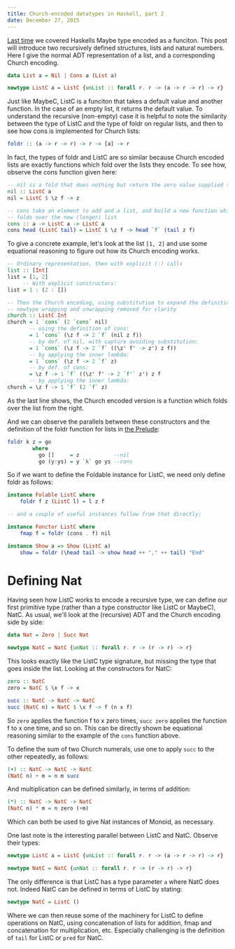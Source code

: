 ```yaml
---
title: Church-encoded datatypes in Haskell, part 2
date: December 27, 2015
---
```


[Last time](./church_encoding.html) we covered Haskells Maybe type encoded as a funciton.
This post will introduce two recursively defined structures, lists and natural numbers. Here I give
the normal ADT representation of a list, and a corresponding Church encoding.

```haskell
data List a = Nil | Cons a (List a)

newtype ListC a = ListC {unList :: forall r. r -> (a -> r -> r) -> r}
```

Just like MaybeC, ListC is a funciton that takes a default value and another function. In the case
of an empty list, it returns the default value. To understand the recursive (non-empty) case it is
helpful to note the similarity between the type of ListC and the type of foldr on regular lists,
and then to see how cons is implemented for Church lists: 

```haskell
foldr :: (a -> r -> r) -> r -> [a] -> r
```

In fact, the types of foldr and ListC are so similar because Church encoded lists are exactly
functions which fold over the lists they encode. To see how, observe the cons function given here:

```haskell
-- nil is a fold that does nothing but return the zero value supplied to it
nil :: ListC a
nil = ListC $ \z f -> z

-- cons take an element to add and a list, and build a new function which
-- folds over the new (longer) list
cons :: a -> ListC a -> ListC a
cons head (ListC tail) = ListC $ \z f -> head `f` (tail z f)
```

To give a concrete example, let's look at the list `[1, 2]` and use some equational reasoning to figure
out how its Church encoding works.

```haskell
-- Ordinary representation, then with explicit (:) calls
list :: [Int]
list = [1, 2]
     -- With explicit constructors:
list = 1 : (2 : [])

-- Then the Church encoding, using substitution to expand the definitions
-- newtype wrapping and unwrapping removed for clarity
church :: ListC Int
church = 1 `cons` (2 `cons` nil)
       -- using the definition of cons:
       = 1 `cons` (\z f -> 2 `f` (nil z f))
       -- by def. of nil, with capture avoiding substitution:
       = 1 `cons` (\z f -> 2 `f` ((\z' f' -> z') z f))
       -- by applying the inner lambda:
       = 1 `cons` (\z f -> 2 `f` z)
       -- by def. of cons:
       = \z f -> 1 `f` ((\z' f' -> 2 `f'` z') z f
       -- by applying the inner lambda:
church = \z f -> 1 `f` (2 `f` z)
```

As the last line shows, the Church encoded version is a function which folds over the list from the
right. 

And we can observe the parallels between these constructors and the definition of the foldr function
for lists in [the Prelude](https://hackage.haskell.org/package/base-4.8.1.0/docs/src/GHC.Base.html#foldr):

```haskell
foldr k z = go
        where
          go []     = z           --nil
          go (y:ys) = y `k` go ys --cons
```


So if we want to define the Foldable instance for ListC, we need only define foldr as follows:
```haskell
instance Folable ListC where
    foldr f z (ListC l) = l z f

-- and a couple of useful instances follow from that directly:

instance Functor ListC where
    fmap f = foldr (cons . f) nil

instance Show a => Show (ListC a) 
    show = foldr (\head tail -> show head ++ "," ++ tail) "End"
```

Defining Nat
============

Having seen how ListC works to encode a recursive type, we can define our first primitive type
(rather than a type constructor like ListC or MaybeC), NatC. As usual, we'll look at the (recursive)
ADT and the Church encoding side by side:

```haskell
data Nat = Zero | Succ Nat

newtype NatC = NatC {unNat :: forall r. r -> (r -> r) -> r}
```

This looks exactly like the ListC type signature, but missing the type that goes inside the list.
Looking at the constructors for NatC:

```haskell
zero :: NatC
zero = NatC $ \x f -> x

succ :: NatC -> NatC -> NatC
succ (NatC n) = NatC $ \x f -> f (n x f) 
```

So `zero` applies the function f to x zero times, `succ zero` applies the function f to x one time,
and so on. This can be directly shown be equational reasoning similar to the example of the `cons`
function above. 

To define the sum of two Church numerals, use one to apply `succ` to the other repeatedly, as
follows:

```haskell
(+) :: NatC -> NatC -> NatC
(NatC n) + m = n m succ
```

And multiplication can be defined similarly, in terms of addition:

```haskell
(*) :: NatC -> NatC -> NatC
(NatC n) * m = n zero (+m)
```

Which can both be used to give Nat instances of Monoid, as necessary.


One last note is the interesting parallel between ListC and NatC. Observe their types:

```haskell
newtype ListC a = ListC {unList :: forall r. r -> (a -> r -> r) -> r}

newtype NatC = NatC {unNat :: forall r. r -> (r -> r) -> r}
```

The only difference is that ListC has a type parameter `a` where NatC does not. Indeed NatC can be
defined in terms of ListC by stating:

```haskell
newtype NatC = ListC ()
```

Where we can then reuse some of the machinery for ListC to define operations on NatC, using
concatenation of lists for addition, fmap and concatenation for multiplication, etc. Especially
challenging is the definition of `tail` for ListC or `pred` for NatC.


